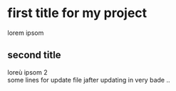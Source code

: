 # first title for my project 
lorem ipsom  
## second title
loreù ipsom 2  
some lines for update file jafter updating in very bade ..